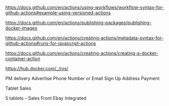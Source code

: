 
https://docs.github.com/en/actions/using-workflows/workflow-syntax-for-github-actions#example-using-versioned-actions

https://docs.github.com/en/actions/publishing-packages/publishing-docker-images

https://docs.github.com/en/actions/creating-actions/metadata-syntax-for-github-actions#runs-for-javascript-actions

https://docs.github.com/en/actions/creating-actions/creating-a-docker-container-action

https://hub.docker.com/_/ros/

PM delivery
Advertise
Phone Number or Email Sign Up
Address
Payment

Tablet Sales

5 tablets - Sales Front
Ebay Integrated



